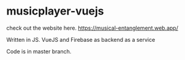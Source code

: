 # musicplayer-vuejs

check out the website here.
https://musical-entanglement.web.app/

Written in JS. VueJS and Firebase as backend as a service

Code is in master branch.
